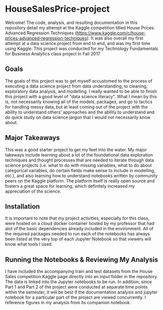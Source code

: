 # HouseSalesPrice-project
Welcome! The code, analysis, and resulting documentation in this repository detail my attempt at the Kaggle competition titled House Prices: Advanced Regression Techniques (https://www.kaggle.com/c/house-prices-advanced-regression-techniques). It was also overall my first attempt at a data science project from end to end, and was my first time using Kaggle. This project was conducted for my Technology Fundamentals for Business Analytics class project in Fall 2017.

## Goals
The goals of this project was to get myself accustomed to the process of executing a data science project from data understanding, to cleaning, exploratory data analysis, and modelling. I really wanted to be able to finish this project with a good level of "data science literacy". What I mean by this is, not necessarily knowing all of the models, packages, and go to tactics for handling messy data, but at least coming out of the project with the ability to understand others' approaches and the ability to understand and do quick study on data science jargon that I would not necessarily know about.

## Major Takeaways
This was a good starter project to get my feet into the water. My major takeways include learning about a lot of the foundational data exploration techniques and thought processes that are needed to iterate through data science projects (i.e. what to do with missing variables, what to do about categorical variables, do certain fields make sense to include in modelling, etc.), and also learning how to understand notebooks written by community peers on the Kaggle platform. The platform itself is really open source and fosters a great space for learning, which definitely increased my appreciation of the science.

## Installation
It is important to note that my project activities, especially for this class, were hosted on a cloud docker container hosted by my professor that had alot of the basic dependencies already included in the environment. All of the required packages needed to run each of the notebooks has always been listed at the very top of each Jupyter Notebook so that viewers will know what tools I used.

## Running the Notebooks & Reviewing My Analysis
I have included the accompanying train and test datasets from the House Sales competition Kaggle page directly into an input folder in the repository. The data is linked into the Jupyter notebooks to be run. In addition, since Part 1 and Part 2 of the project were conducted at separate time points within the semester, it will be best if the documentation analysis and jupyter notebook for a particular part of the project are viewed concurrently. I reference figures in my analysis from its companion notebook.
